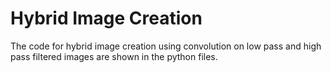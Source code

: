 # Hybrid Image Creation 

The code for hybrid image creation using convolution on low pass and high pass filtered images are shown in the python files. 
